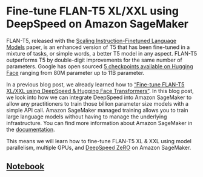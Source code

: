 # Fine-tune FLAN-T5 XL/XXL using DeepSpeed on Amazon SageMaker

FLAN-T5, released with the [Scaling Instruction-Finetuned Language Models](https://arxiv.org/pdf/2210.11416.pdf) paper, is an enhanced version of T5 that has been fine-tuned in a mixture of tasks, or simple words, a better T5 model in any aspect. FLAN-T5 outperforms T5 by double-digit improvements for the same number of parameters. Google has open sourced [5 checkpoints available on Hugging Face](https://huggingface.co/models?other=arxiv:2210.11416) ranging from 80M parameter up to 11B parameter.

In a previous blog post, we already learned how to [“Fine-tune FLAN-T5 XL/XXL using DeepSpeed & Hugging Face Transformers”](https://www.philschmid.de/fine-tune-flan-t5-deepspeed). In this blog post, we look into how we can integrate DeepSpeed into Amazon SageMaker to allow any practitioners to train those billion parameter size models with a simple API call. Amazon SageMaker managed training allows you to train large language models without having to manage the underlying infrastructure. You can find more information about Amazon SageMaker in the [documentation](https://docs.aws.amazon.com/sagemaker/latest/dg/whatis.html).

This means we will learn how to fine-tune FLAN-T5 XL & XXL using model parallelism, multiple GPUs, and [DeepSpeed ZeRO](https://www.deepspeed.ai/tutorials/zero/) on Amazon SageMaker.

## [Notebook](./sagemaker-notebook.ipynb)